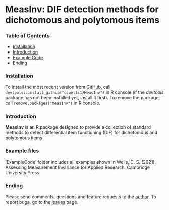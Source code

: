 MeasInv: DIF detection methods for dichotomous and polytomous items
================

### Table of Contents

  - [Installation](#installation)
  - [Introduction](#introduction)
  - [Example Code](#example-files)
  - [Ending](#ending)

### Installation

To install the most recent version from
[GitHub](https://github.com/xluo11/xxIRT), call
`devtools::install_github("cswells1/MeasInv")` in R console (if the
*devtools* package has not been installed yet, install it first). To
remove the package, call `remove.packages("MeasInv")` in R console.

### Introduction

**MeasInv** is an R package designed to provide a collection of standard
methods to detect differential item functioning (DIF) for dichotomous
and polytomous items

### Example files

‘ExampleCode’ folder includes all examples shown in Wells, C. S. (2021).
Assessing Measurement Invariance for Applied Research. Cambridge
University Press.

### Ending

Please send comments, questions and feature requests to the
[author](mailto:cswells@umass.edu). To report bugs, go to the
[issues](https://github.com/cswells/MeasInv/issues) page.
